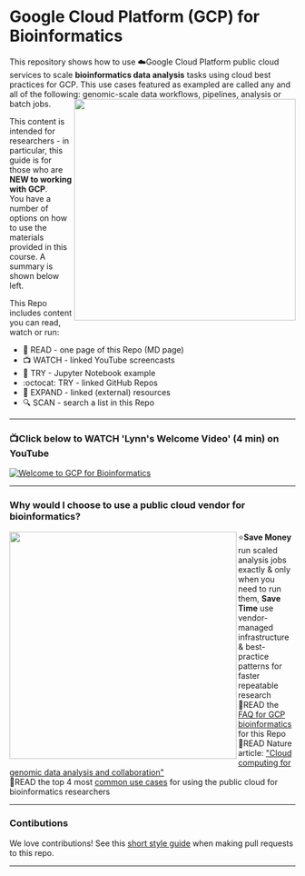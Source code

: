 # Google Cloud Platform (GCP) for Bioinformatics

This repository shows how to use ☁️Google Cloud Platform public cloud services to scale **bioinformatics data analysis** tasks using cloud best practices for GCP.  This use cases featured as exampled are called any and all of the following: genomic-scale data workflows, pipelines, analysis or batch jobs.
<img src="https://github.com/lynnlangit/gcp-for-bioinformatics/raw/master/images/learn-gcp.png" width="390" align="right">

This content is intended for researchers - in particular, this guide is for those who are **NEW to working with GCP**.  
You have a number of options on how to use the materials provided in this course.  A summary is shown below left.


This Repo includes content you can read, watch or run:  

- 📗 READ - one page of this Repo (MD page)
- 📺 WATCH -  linked YouTube screencasts
- 📙 TRY - Jupyter Notebook example
- :octocat: TRY - linked GitHub Repos
- 📘 EXPAND - linked (external) resources
- 🔍 SCAN - search a list in this Repo

---

### 📺Click below to WATCH 'Lynn's Welcome Video' (4 min) on YouTube

[![Welcome to GCP for Bioinformatics](http://img.youtube.com/vi/YoFkSVDlN6k/0.jpg)](http://www.youtube.com/watch?v=YoFkSVDlN6k "Welcome to GCP for Bioinformatics")


-----

### Why would I choose to use a public cloud vendor for bioinformatics?

<img src="https://github.com/lynnlangit/gcp-for-bioinformatics/raw/master/images/flow-cell.jpg" width="400" align="left">

⭐️**Save Money** run scaled analysis jobs exactly & only when you need to run them, **Save Time** use vendor-managed infrastructure & best-practice patterns for faster repeatable research   
📗READ the [FAQ for GCP bioinformatics](https://github.com/lynnlangit/gcp-for-bioinformatics/blob/master/1_FAQ.md) for this Repo  
📕READ Nature article: ["Cloud computing for genomic data analysis and collaboration"](https://www.nature.com/articles/nrg.2017.113)  
📗READ the top 4 most [common use cases](https://github.com/lynnlangit/gcp-for-bioinformatics/blob/master/3_USER-STORIES.md) for using the public cloud for bioinformatics researchers

----

### Contibutions

We love contributions! See this [short style guide](https://github.com/lynnlangit/gcp-for-bioinformatics/blob/master/7_CONTRIBUTING.md) when making pull requests to this repo.

---



